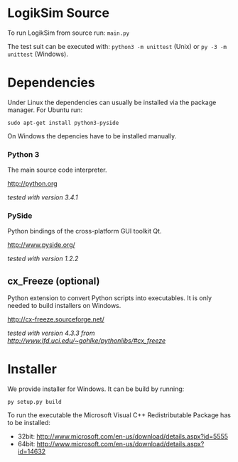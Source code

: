 LogikSim Source
===============

To run LogikSim from source run: ```main.py```

The test suit can be executed with: ```python3 -m unittest``` (Unix)
or ```py -3 -m unittest``` (Windows).


Dependencies
============

Under Linux the dependencies can usually be installed via the
package manager. For Ubuntu run:
```
sudo apt-get install python3-pyside
```

On Windows the depencies have to be installed manually.

### Python 3 ###

The main source code interpreter.

http://python.org

*tested with version 3.4.1*

### PySide ###

Python bindings of the cross-platform GUI toolkit Qt.

http://www.pyside.org/

*tested with version 1.2.2*

## cx_Freeze (optional) ##

Python extension to convert Python scripts into executables.
It is only needed to build installers on Windows.

http://cx-freeze.sourceforge.net/

*tested with version 4.3.3 from
http://www.lfd.uci.edu/~gohlke/pythonlibs/#cx_freeze*


Installer
=========

We provide installer for Windows. It can be build by running:
```
py setup.py build
```

To run the executable the Microsoft Visual C++ Redistributable Package
has to be installed:
- 32bit: http://www.microsoft.com/en-us/download/details.aspx?id=5555
- 64bit: http://www.microsoft.com/en-us/download/details.aspx?id=14632

